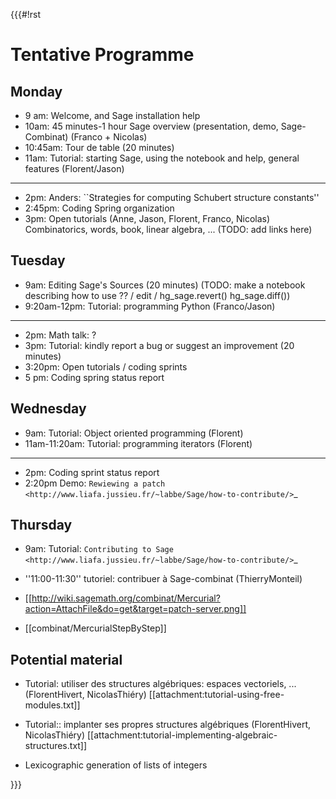 {{{#!rst

Tentative Programme
===================

Monday
------

* 9 am: Welcome, and Sage installation help
* 10am: 45 minutes-1 hour Sage overview (presentation, demo, Sage-Combinat) (Franco + Nicolas)
* 10:45am: Tour de table (20 minutes)
* 11am: Tutorial: starting Sage, using the notebook and help, general features (Florent/Jason)

-----

* 2pm: Anders: ``Strategies for computing Schubert structure constants''
* 2:45pm: Coding Spring organization
* 3pm: Open tutorials (Anne, Jason, Florent, Franco, Nicolas)
  Combinatorics, words, book, linear algebra, ...
  (TODO: add links here)

Tuesday
-------

* 9am: Editing Sage's Sources (20 minutes)
  (TODO: make a notebook describing how to use ?? / edit / hg_sage.revert() hg_sage.diff())
* 9:20am-12pm: Tutorial: programming Python (Franco/Jason)

-----

* 2pm: Math talk: ?
* 3pm: Tutorial: kindly report a bug or suggest an improvement (20 minutes)
* 3:20pm: Open tutorials / coding sprints
* 5 pm: Coding spring status report

Wednesday
---------

* 9am: Tutorial: Object oriented programming (Florent)
* 11am-11:20am: Tutorial: programming iterators (Florent)

-----

* 2pm: Coding sprint status report
* 2:20pm Demo: `Rewiewing a patch <http://www.liafa.jussieu.fr/~labbe/Sage/how-to-contribute/>`_

Thursday
--------

* 9am: Tutorial: `Contributing to Sage <http://www.liafa.jussieu.fr/~labbe/Sage/how-to-contribute/>`_

* ''11:00-11:30'' tutoriel: contribuer à Sage-combinat (ThierryMonteil)
 * [[http://wiki.sagemath.org/combinat/Mercurial?action=AttachFile&do=get&target=patch-server.png]]
 * [[combinat/MercurialStepByStep]]

Potential material
------------------

* Tutorial: utiliser des structures algébriques: espaces vectoriels, ... (FlorentHivert, NicolasThiéry)
  [[attachment:tutorial-using-free-modules.txt]]

* Tutorial:: implanter ses propres structures algébriques (FlorentHivert, NicolasThiéry)
  [[attachment:tutorial-implementing-algebraic-structures.txt]]

* Lexicographic generation of lists of integers

}}}
